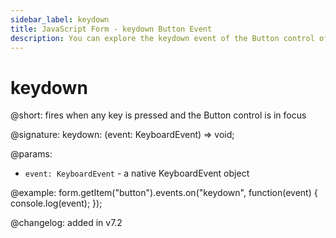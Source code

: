 ```yaml
---
sidebar_label: keydown 
title: JavaScript Form - keydown Button Event 
description: You can explore the keydown event of the Button control of Form in the documentation of the DHTMLX JavaScript UI library. Browse developer guides and API reference, try out code examples and live demos, and download a free 30-day evaluation version of DHTMLX Suite.
---
```


# keydown

@short: fires when any key is pressed and the Button control is in focus

@signature: keydown: (event: KeyboardEvent) => void;

@params:
- `event: KeyboardEvent` - a native KeyboardEvent object

@example:
form.getItem("button").events.on("keydown", function(event) {
    console.log(event);
});

@changelog: added in v7.2
